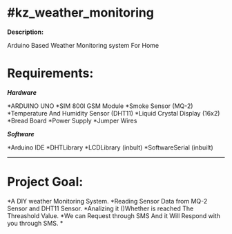 **#kz_weather_monitoring**
=
**Description:**

Arduino Based Weather Monitoring system For Home

**Requirements:**
=
***Hardware***

*ARDUINO UNO
*SIM 800l GSM Module
*Smoke Sensor \(MQ-2\)
*Temperature And Humidity Sensor \(DHT11\)
*Liquid Crystal Display \(16x2\)
*Bread Board
*Power Supply
*Jumper Wires

***Software***
  
*Arduino IDE
*DHTLibrary
*LCDLibrary \(inbult\)
*SoftwareSerial \(inbuilt\)

-------------------------------------
Project Goal:
=

  \*A DIY weather Monitoring System.
  \*Reading Sensor Data from MQ-2 Sensor and DHT11 Sensor.
  \*Analizing it ()Whether is reached The Threashold Value.
  \*We can Request through SMS And it Will Respond with you through SMS.
  \*









